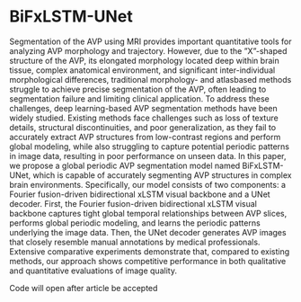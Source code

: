 # BiFxLSTM-UNet
Segmentation of the AVP using MRI provides important quantitative tools for analyzing AVP morphology and trajectory. However, due to the ”X”-shaped structure of the AVP, its elongated morphology located deep within brain tissue, complex anatomical environment, and significant inter-individual morphological differences, traditional morphology- and atlasbased methods struggle to achieve precise segmentation of the AVP, often leading to segmentation failure and limiting clinical application. To address these challenges, deep learning-based AVP segmentation methods have been widely studied. Existing methods face challenges such as loss of texture details, structural discontinuities, and poor generalization, as they fail to accurately extract AVP structures from low-contrast regions and perform global modeling, while also struggling to capture potential periodic patterns in image data, resulting in poor performance on unseen data. In this paper, we propose a global periodic AVP segmentation model named BiFxLSTM-UNet, which is capable of accurately segmenting AVP structures in complex brain environments. Specifically, our model consists of two components: a Fourier fusion-driven bidirectional xLSTM visual backbone and a UNet decoder. First, the Fourier fusion-driven bidirectional xLSTM visual backbone captures tight global temporal relationships between AVP slices, performs global periodic modeling, and learns the periodic patterns underlying the image data. Then, the UNet decoder generates AVP images that closely resemble manual annotations by medical professionals. Extensive comparative experiments demonstrate that, compared to existing methods, our approach shows competitive performance in both qualitative and quantitative evaluations of image quality.


Code will open after article be accepted

